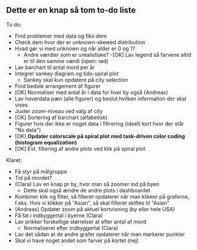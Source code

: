 ## Dette er en knap så tom to-do liste

To do:

- Find problemer med data og fiks dem
- Check dem hvor der er unknown-skewed distribution
 - Hvad gør vi med unknown og når alder er 0 og 1?
	- Andre værdier som er urealistiske?
-[OK] Lav legend så farvene altid er til den samme værdi (open: rød)
- Lav barchart til antal mord per år
- Integrer sankey diagram og tids-spiral plot 
	- Sankey skal kun opdatere på city selection
- Find bedste arrangement af figurer 
- [OK] Normaliser med antal år i data for hver by også (Andreas)
- Lav hoverdata pæn (alle figurer) og beslut hvilken information der skal vises
- Juster zoom-niveau ved valg af city
- [OK] Sortering af barchart (alfabetisk)
- Figurer hvis der ikke er noget data i filtrering (ideelt kort hvor der står "No data")
- [OK] **Opdater colorscale på spiral plot med task-driven color coding (histogram equalization)**
- [OK] Evt. filtering af andre plots ved klik på spiral plot


Klaret:

- Få styr på målgruppe
- Tid på mordet?
- (Clara) Lav en knap pr by, hvor man så zoomer ind på byen
	- Dette skal også ændre de andre plots i dashboardet
- Kombiner klik og filter, så filteret opdaterer når man klikker på graferne, f.eks. Hvis vi klikker på "Asian", så skal filteret skiftes til "Asian"
- (Andreas) Opdater zoom på aktuel kortvisning (by eller hele USA)
- Få fat i indbyggertal i byerne (Clara)
- Lav prikker forskellige størrelser at efter antal af mord
	- Normaliseret efter indbyggertal (Clara)
- Lav det sådan at de andre grafer opdaterer når man markerer punkter
- Skal vi have noget andet som farver på kortet (nej)